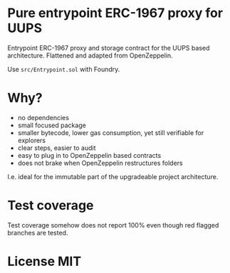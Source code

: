 # Pure entrypoint ERC-1967 proxy for UUPS

Entrypoint ERC-1967 proxy and storage contract for the UUPS based architecture. Flattened and adapted from OpenZeppelin.

Use `src/Entrypoint.sol` with Foundry.

# Why?

- no dependencies
- small focused package
- smaller bytecode, lower gas consumption, yet still verifiable for explorers
- clear steps, easier to audit
- easy to plug in to OpenZeppelin based contracts
- does not brake when OpenZeppelin restructures folders

I.e. ideal for the immutable part of the upgradeable project architecture.

# Test coverage

Test coverage somehow does not report 100% even though red flagged branches are tested.

# License MIT
